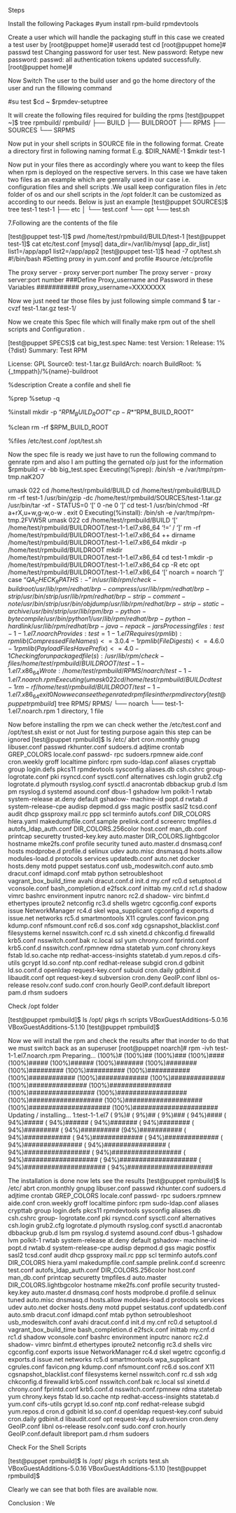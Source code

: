 Steps

Install the following Packages
#yum install rpm-build rpmdevtools

Create a user which will handle the packaging stuff in this case we created a test user by
[root@puppet home]# useradd test
cd [root@puppet home]# passwd test
Changing password for user test.
New password:
Retype new password:
passwd: all authentication tokens updated successfully.
[root@puppet home]#

Now Switch The user to the build user and go the home directory of the user and run the fillowing command

#su test
$cd ~
$rpmdev-setuptree

It will create the following files required for building the rpms
[test@puppet ~]$ tree rpmbuild/
rpmbuild/
├── BUILD
├── BUILDROOT
├── RPMS
├── SOURCES
└── SRPMS

Now put in your shell scripts in SOURCE file in the following format. Create a directory first in following naming format
E.g. $DIR_NAME-1
$mkdir test-1

Now put in your files there as accordingly where you want to keep the files when rpm is deployed on the respective servers.
In this case we have taken two files as an example which are genrally used in our case i.e. configuration files and shell
scripts .We usall keep configuration files in /etc folder of os and our shell scripts in the /opt folder.It can be customized as
according to our needs. Below is just an example
[test@puppet SOURCES]$ tree test-1
test-1
├── etc
│   └── test.conf
└── opt
└── test.sh

7.Following are the contents of the file

[test@puppet test-1]$ pwd
/home/test/rpmbuild/BUILD/test-1
[test@puppet test-1]$ cat etc/test.conf
[mysql]
data_dir=/var/lib/mysql
[app_dir_list]
list1=/app/app1
list2=/app/app2
[test@puppet test-1]$ head -7 opt/test.sh
#!/bin/bash
#Setting proxy in yum.conf and profile
#source /etc/profile

The proxy server - proxy server:port number
The proxy server - proxy server:port number
###Define Proxy_username and Password in these Variables ###########
proxy_username=XXXXXXXX

Now we just need tar those files by just following simple command
$ tar -cvzf test-1.tar.gz test-1/

Now we create this Spec file which will finally make rpm out of the shell scripts and Configuration .

[test@puppet SPECS]$ cat big_test.spec
Name: test
Version: 1
Release: 1%{?dist}
Summary: Test RPM

License: GPL
Source0: test-1.tar.gz
BuildArch: noarch
BuildRoot: %{_tmppath}/%{name}-buildroot

%description
Create a confile and shell fie

%prep
%setup -q

%install
mkdir -p “$RPM_BUILD_ROOT”
cp -R * “$RPM_BUILD_ROOT”

%clean
rm -rf $RPM_BUILD_ROOT

%files
/etc/test.conf
/opt/test.sh

Now the spec file is ready we just have to run the following command to genrate rpm and also I am
putting the gernated o/p just for the information
$rpmbuild -v -bb big_test.spec
Executing(%prep): /bin/sh -e /var/tmp/rpm-tmp.naK2O7

umask 022
cd /home/test/rpmbuild/BUILD
cd /home/test/rpmbuild/BUILD
rm -rf test-1
/usr/bin/gzip -dc /home/test/rpmbuild/SOURCES/test-1.tar.gz
/usr/bin/tar -xf -
STATUS=0
‘[’ 0 -ne 0 ‘]’
cd test-1
/usr/bin/chmod -Rf a+rX,u+w,g-w,o-w .
exit 0
Executing(%install): /bin/sh -e /var/tmp/rpm-tmp.2FVW5R
umask 022
cd /home/test/rpmbuild/BUILD
‘[’ /home/test/rpmbuild/BUILDROOT/test-1-1.el7.x86_64 ‘!=’ / ‘]’
rm -rf /home/test/rpmbuild/BUILDROOT/test-1-1.el7.x86_64
++ dirname /home/test/rpmbuild/BUILDROOT/test-1-1.el7.x86_64
mkdir -p /home/test/rpmbuild/BUILDROOT
mkdir /home/test/rpmbuild/BUILDROOT/test-1-1.el7.x86_64
cd test-1
mkdir -p /home/test/rpmbuild/BUILDROOT/test-1-1.el7.x86_64
cp -R etc opt /home/test/rpmbuild/BUILDROOT/test-1-1.el7.x86_64
‘[’ noarch = noarch ‘]’
case “${QA_CHECK_RPATHS:-}” in
/usr/lib/rpm/check-buildroot
/usr/lib/rpm/redhat/brp-compress
/usr/lib/rpm/redhat/brp-strip /usr/bin/strip
/usr/lib/rpm/redhat/brp-strip-comment-note /usr/bin/strip /usr/bin/objdump
/usr/lib/rpm/redhat/brp-strip-static-archive /usr/bin/strip
/usr/lib/rpm/brp-python-bytecompile /usr/bin/python 1
/usr/lib/rpm/redhat/brp-python-hardlink
/usr/lib/rpm/redhat/brp-java-repack-jars
Processing files: test-1-1.el7.noarch
Provides: test = 1-1.el7
Requires(rpmlib): rpmlib(CompressedFileNames) <= 3.0.4-1 rpmlib(FileDigests) <= 4.6.0- 1 rpmlib(PayloadFilesHavePrefix) <= 4.0-1
Checking for unpackaged file(s): /usr/lib/rpm/check-files /home/test/rpmbuild/BUILDROO T/test-1-1.el7.x86_64
Wrote: /home/test/rpmbuild/RPMS/noarch/test-1-1.el7.noarch.rpm
Executing(%clean): /bin/sh -e /var/tmp/rpm-tmp.rtDSin
umask 022
cd /home/test/rpmbuild/BUILD
cd test-1
rm -rf /home/test/rpmbuild/BUILDROOT/test-1-1.el7.x86_64
exit 0
Now we can see the genrated rpm files in the rpm directory
[test@puppet rpmbuild]$ tree RPMS/
RPMS/
└── noarch
└── test-1-1.el7.noarch.rpm
1 directory, 1 file

Now before installing the rpm we can check wether the /etc/test.conf and /opt/test.sh exist or not Just for testing purpose
again this step can be ignored
[test@puppet rpmbuild]$ ls /etc/
abrt cron.monthly gnupg libuser.conf passwd rkhunter.conf sudoers.d
adjtime crontab GREP_COLORS locale.conf passwd- rpc sudoers.rpmnew
aide.conf cron.weekly groff localtime pinforc rpm sudo-ldap.conf
aliases crypttab group login.defs pkcs11 rpmdevtools sysconfig
aliases.db csh.cshrc group- logrotate.conf pki rsyncd.conf sysctl.conf
alternatives csh.login grub2.cfg logrotate.d plymouth rsyslog.conf sysctl.d
anacrontab dbbackup grub.d lsm pm rsyslog.d systemd
asound.conf dbus-1 gshadow lvm polkit-1 rwtab system-release
at.deny default gshadow- machine-id popt.d rwtab.d system-release-cpe
audisp depmod.d gss magic postfix sasl2 tcsd.conf
audit dhcp gssproxy mail.rc ppp scl terminfo
autofs.conf DIR_COLORS hiera.yaml makedumpfile.conf.sample prelink.conf.d screenrc tmpfiles.d
autofs_ldap_auth.conf DIR_COLORS.256color host.conf man_db.conf printcap securetty trusted-key.key
auto.master DIR_COLORS.lightbgcolor hostname mke2fs.conf profile security tuned
auto.master.d dnsmasq.conf hosts modprobe.d profile.d selinux udev
auto.misc dnsmasq.d hosts.allow modules-load.d protocols services updatedb.conf
auto.net docker hosts.deny motd puppet sestatus.conf usb_modeswitch.conf
auto.smb dracut.conf idmapd.conf mtab python setroubleshoot vagrant_box_build_time
avahi dracut.conf.d init.d my.cnf rc0.d setuptool.d vconsole.conf
bash_completion.d e2fsck.conf inittab my.cnf.d rc1.d shadow vimrc
bashrc environment inputrc nanorc rc2.d shadow- virc
binfmt.d ethertypes iproute2 netconfig rc3.d shells wgetrc
cgconfig.conf exports issue NetworkManager rc4.d skel wpa_supplicant
cgconfig.d exports.d issue.net networks rc5.d smartmontools X11
cgrules.conf favicon.png kdump.conf nfsmount.conf rc6.d sos.conf xdg
cgsnapshot_blacklist.conf filesystems kernel nsswitch.conf rc.d ssh xinetd.d
chkconfig.d firewalld krb5.conf nsswitch.conf.bak rc.local ssl yum
chrony.conf fprintd.conf krb5.conf.d nsswitch.conf.rpmnew rdma statetab yum.conf
chrony.keys fstab ld.so.cache ntp redhat-access-insights statetab.d yum.repos.d
cifs-utils gcrypt ld.so.conf ntp.conf redhat-release subgid
cron.d gdbinit ld.so.conf.d openldap request-key.conf subuid
cron.daily gdbinit.d libaudit.conf opt request-key.d subversion
cron.deny GeoIP.conf libnl os-release resolv.conf sudo.conf
cron.hourly GeoIP.conf.default libreport pam.d rhsm sudoers

Check /opt folder

[test@puppet rpmbuild]$ ls /opt/
pkgs rh scripts VBoxGuestAdditions-5.0.16 VBoxGuestAdditions-5.1.10
[test@puppet rpmbuild]$

Now we will install the rpm and check the results after that inorder to do that we must switch back as an superuser
[root@puppet noarch]# rpm -ivh test-1-1.el7.noarch.rpm
Preparing… (100%)# (100%)## (100%)### (100%)#### (100%)##### (100%)###### (100%)####### (100%)######## (100%)######### (100%)########## (100%)########### (100%)############ (100%)############# (100%)############## (100%)############### (100%)################ (100%)################# (100%)################## (100%)################### (100%)#################### (100%)##################### (100%)######################
Updating / installing…
1:test-1-1.el7 ( 9%)# ( 9%)## ( 9%)### ( 94%)#### ( 94%)##### ( 94%)###### ( 94%)####### ( 94%)######## ( 94%)######### ( 94%)########## (94%)########### ( 94%)############ ( 94%)############# ( 94%)############## ( 94%)############### ( 94%)################ ( 94%)################# ( 94%)################## ( 94%)################### ( 94%)#################### ( 94%)##################### ( 94%)######################

The installation is done now lets see the results
[test@puppet rpmbuild]$ ls /etc/
abrt cron.monthly gnupg libuser.conf passwd rkhunter.conf sudoers.d
adjtime crontab GREP_COLORS locale.conf passwd- rpc sudoers.rpmnew
aide.conf cron.weekly groff localtime pinforc rpm sudo-ldap.conf
aliases crypttab group login.defs pkcs11 rpmdevtools sysconfig
aliases.db csh.cshrc group- logrotate.conf pki rsyncd.conf sysctl.conf
alternatives csh.login grub2.cfg logrotate.d plymouth rsyslog.conf sysctl.d
anacrontab dbbackup grub.d lsm pm rsyslog.d systemd
asound.conf dbus-1 gshadow lvm polkit-1 rwtab system-release
at.deny default gshadow- machine-id popt.d rwtab.d system-release-cpe
audisp depmod.d gss magic postfix sasl2 tcsd.conf
audit dhcp gssproxy mail.rc ppp scl terminfo
autofs.conf DIR_COLORS hiera.yaml makedumpfile.conf.sample prelink.conf.d screenrc test.conf
autofs_ldap_auth.conf DIR_COLORS.256color host.conf man_db.conf printcap securetty tmpfiles.d
auto.master DIR_COLORS.lightbgcolor hostname mke2fs.conf profile security trusted-key.key
auto.master.d dnsmasq.conf hosts modprobe.d profile.d selinux tuned
auto.misc dnsmasq.d hosts.allow modules-load.d protocols services udev
auto.net docker hosts.deny motd puppet sestatus.conf updatedb.conf
auto.smb dracut.conf idmapd.conf mtab python setroubleshoot usb_modeswitch.conf
avahi dracut.conf.d init.d my.cnf rc0.d setuptool.d vagrant_box_build_time
bash_completion.d e2fsck.conf inittab my.cnf.d rc1.d shadow vconsole.conf
bashrc environment inputrc nanorc rc2.d shadow- vimrc
binfmt.d ethertypes iproute2 netconfig rc3.d shells virc
cgconfig.conf exports issue NetworkManager rc4.d skel wgetrc
cgconfig.d exports.d issue.net networks rc5.d smartmontools wpa_supplicant
cgrules.conf favicon.png kdump.conf nfsmount.conf rc6.d sos.conf X11
cgsnapshot_blacklist.conf filesystems kernel nsswitch.conf rc.d ssh xdg
chkconfig.d firewalld krb5.conf nsswitch.conf.bak rc.local ssl xinetd.d
chrony.conf fprintd.conf krb5.conf.d nsswitch.conf.rpmnew rdma statetab yum
chrony.keys fstab ld.so.cache ntp redhat-access-insights statetab.d yum.conf
cifs-utils gcrypt ld.so.conf ntp.conf redhat-release subgid yum.repos.d
cron.d gdbinit ld.so.conf.d openldap request-key.conf subuid
cron.daily gdbinit.d libaudit.conf opt request-key.d subversion
cron.deny GeoIP.conf libnl os-release resolv.conf sudo.conf
cron.hourly GeoIP.conf.default libreport pam.d rhsm sudoers

Check For the Shell Scripts

[test@puppet rpmbuild]$ ls /opt/
pkgs rh scripts test.sh VBoxGuestAdditions-5.0.16 VBoxGuestAdditions-5.1.10
[test@puppet rpmbuild]$

Clearly we can see that both files are available now.

Conclusion : We
